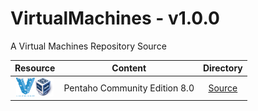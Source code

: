# VirtualMachines - v1.0.0

A Virtual Machines Repository Source

| Resource | Content | Directory | 
| :------: | :-----: | :-------: |
| <img src="../../../../src/img/150px-Vagrant.png" alt="React" width="30" height="30"><img src="../../../../src/img/vbox_94px.png" alt="Flux" width="30" height="30"> | Pentaho Community Edition 8.0 | [Source](Pentaho/) |